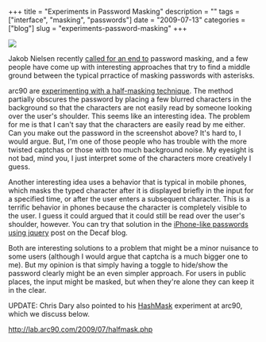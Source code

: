 +++
title = "Experiments in Password Masking"
description = ""
tags = ["interface", "masking", "passwords"]
date = "2009-07-13"
categories = ["blog"]
slug = "experiments-password-masking"
+++



  <div class="notebook-screenshot"><a href="http://lab.arc90.com/2009/07/halfmask.php"><img src="//konigi.com/media/notebook/halfmask.jpg" class="notebook-image" /></a></div><p>Jakob Nielsen recently <a href="http://www.useit.com/alertbox/passwords.html">called for an end to</a> password masking, and a few people have come up with interesting approaches that try to find a middle ground between the typical prractice of masking passwords with asterisks. </p>
<p>arc90 are <a href="http://lab.arc90.com/2009/07/halfmask.php">experimenting with a half-masking technique</a>. The method partially obscures the password by placing a few blurred characters in the background so that the characters are not easily read by someone looking over the user's shoulder. This seems like an interesting idea. The problem for me is that I can't say that the characters are easily read by me either. Can you make out the password in the screenshot above? It's hard to, I would argue. But, I'm one of those people who has trouble with the more twisted captchas or those with too much background noise. My eyesight is not bad, mind you, I just interpret some of the characters more creatively I guess. </p>
<p>Another interesting idea uses a behavior that is typical in mobile phones, which masks the typed character after it is displayed briefly in the input for a specified time, or after the user enters a subsequent character. This is a terrific behavior in phones because the character is completely visible to the user. I guess it could argued that it could still be read over the user's shoulder, however. You can try that solution in the <a href="http://blog.decaf.de/2009/07/iphone-like-password-fields-using-jquery/">iPhone-like passwords using jquery</a> post on the Decaf blog.</p>
<p>Both are interesting solutions to a problem that might be a minor nuisance to some users (although I would argue that captcha is a much bigger one to me). But my opinion is that simply having a toggle to hide/show the password clearly might be an even simpler approach. For users in public places, the input might be masked, but when they're alone they can keep it in the clear.</p>
<p>UPDATE: Chris Dary also pointed to his <a href="http://lab.arc90.com/2009/07/hashmask.php">HashMask</a> experiment at arc90, which we discuss below.</p>
    
  <a href="http://lab.arc90.com/2009/07/halfmask.php">http://lab.arc90.com/2009/07/halfmask.php</a>

